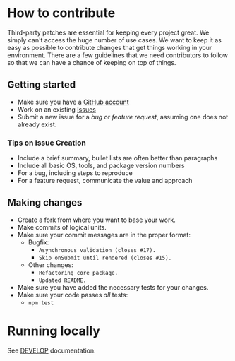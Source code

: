 # How to contribute


Third-party patches are essential for keeping every project great.
We simply can't access the huge number of use cases.
We want to keep it as easy as possible to contribute changes that get things working in your environment.
There are a few guidelines that we need contributors to follow so that we can have a chance of keeping on top of things.

## Getting started

* Make sure you have a [GitHub account](https://github.com/signup/free)
* Work on an existing [Issues](https://github.com/zeroasterisk/react-uniforms-widgets/issues)
* Submit a new issue for a *bug* or *feature request*, assuming one does not already exist.

### Tips on Issue Creation

* Include a brief summary, bullet lists are often better than paragraphs
* Include all basic OS, tools, and package version numbers
* For a bug, including steps to reproduce
* For a feature request, communicate the value and approach

## Making changes

* Create a fork from where you want to base your work.
* Make commits of logical units.
* Make sure your commit messages are in the proper format:
    * Bugfix:
        * `Asynchronous validation (closes #17).`
        * `Skip onSubmit until rendered (closes #15).`
    * Other changes:
        * `Refactoring core package.`
        * `Updated README.`
* Make sure you have added the necessary tests for your changes.
* Make sure your code passes *all* tests:
    * `npm test`

# Running locally

See [DEVELOP](https://github.com/zeroasterisk/react-uniforms-widgets/blob/master/DEVELOP.md) documentation.
